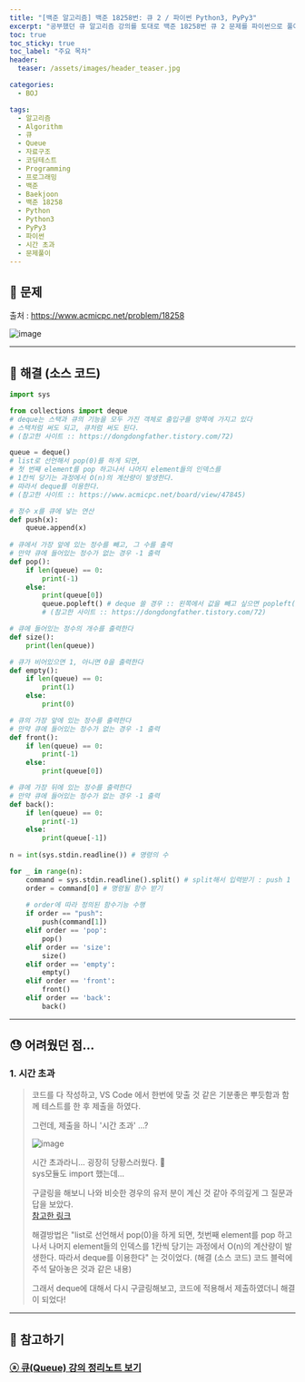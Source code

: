 ```yaml
---
title: "[백준 알고리즘] 백준 18258번: 큐 2 / 파이썬 Python3, PyPy3"
excerpt: "공부했던 큐 알고리즘 강의를 토대로 백준 18258번 큐 2 문제를 파이썬으로 풀어보았다."
toc: true
toc_sticky: true
toc_label: "주요 목차"
header:
  teaser: /assets/images/header_teaser.jpg

categories:
  - BOJ

tags:
  - 알고리즘
  - Algorithm
  - 큐
  - Queue
  - 자료구조
  - 코딩테스트
  - Programming
  - 프로그래밍
  - 백준
  - Baekjoon
  - 백준 18258
  - Python
  - Python3
  - PyPy3
  - 파이썬
  - 시간 초과
  - 문제풀이
---
```


## 🔔 문제

출처 : <https://www.acmicpc.net/problem/18258>

![image](https://user-images.githubusercontent.com/78403443/136894029-4f5798c5-8c7b-4008-896c-ec472733da54.png)

---

## 🔐 해결 (소스 코드)

```python
import sys

from collections import deque
# deque는 스택과 큐의 기능을 모두 가진 객체로 출입구를 양쪽에 가지고 있다
# 스택처럼 써도 되고, 큐처럼 써도 된다.
# (참고한 사이트 :: https://dongdongfather.tistory.com/72)

queue = deque()
# list로 선언해서 pop(0)를 하게 되면,
# 첫 번째 element를 pop 하고나서 나머지 element들의 인덱스를
# 1칸씩 당기는 과정에서 O(n)의 계산량이 발생한다.
# 따라서 deque를 이용한다.
# (참고한 사이트 :: https://www.acmicpc.net/board/view/47845)

# 정수 x를 큐에 넣는 연산
def push(x):
    queue.append(x)
    
# 큐에서 가장 앞에 있는 정수를 빼고, 그 수를 출력
# 만약 큐에 들어있는 정수가 없는 경우 -1 출력
def pop():
    if len(queue) == 0:
        print(-1) 
    else:
        print(queue[0])
        queue.popleft() # deque 쓸 경우 :: 왼쪽에서 값을 빼고 싶으면 popleft()를 사용한다.
        # (참고한 사이트 :: https://dongdongfather.tistory.com/72)

# 큐에 들어있는 정수의 개수를 출력한다
def size():
    print(len(queue))

# 큐가 비어있으면 1, 아니면 0을 출력한다
def empty():
    if len(queue) == 0:
        print(1)
    else:
        print(0)

# 큐의 가장 앞에 있는 정수를 출력한다
# 만약 큐에 들어있는 정수가 없는 경우 -1 출력
def front():
    if len(queue) == 0:
        print(-1)
    else:
        print(queue[0])

# 큐에 가장 뒤에 있는 정수를 출력한다
# 만약 큐에 들어있는 정수가 없는 경우 -1 출력
def back():
    if len(queue) == 0:
        print(-1)
    else:
        print(queue[-1])
        
n = int(sys.stdin.readline()) # 명령의 수

for _ in range(n):
    command = sys.stdin.readline().split() # split해서 입력받기 : push 1 같은 애들을 분리하기 위해서...
    order = command[0] # 명령될 함수 받기
    
    # order에 따라 정의된 함수기능 수행
    if order == "push":
        push(command[1])
    elif order == 'pop':
        pop()
    elif order == 'size':
        size()
    elif order == 'empty':
        empty()
    elif order == 'front':
        front()
    elif order == 'back':
        back()
```

---

## 😓 어려웠던 점...

### 1. 시간 초과

> 코드를 다 작성하고, VS Code 에서 한번에 맞출 것 같은 기분좋은 뿌듯함과 함께 테스트를 한 후 제출을 하였다.
>
> 그런데, 제출을 하니 '시간 초과' ...?<br>
>
> ![image](https://user-images.githubusercontent.com/78403443/136895802-f6356de1-aaa3-4298-8f36-f3d35e9b3e2f.png)
>
> 시간 초과라니... 굉장히 당황스러웠다. 🥶<br>sys모듈도 import 했는데...
>
> 구글링을 해보니 나와 비슷한 경우의 유저 분이 계신 것 같아 주의깊게 그 질문과 답을 보았다.<br>[참고한 링크](https://www.acmicpc.net/board/view/47845)
>
> 해결방법은 "list로 선언해서 pop(0)을 하게 되면, 첫번째 element를 pop 하고나서 나머지 element들의 인덱스를 1칸씩 당기는 과정에서 O(n)의 계산량이 발생한다. 따라서 deque를 이용한다" 는 것이었다. (해결 (소스 코드) 코드 블럭에 주석 달아놓은 것과 같은 내용)
>
> 그래서 deque에 대해서 다시 구글링해보고, 코드에 적용해서 제출하였더니 해결이 되었다!

---

## 👣 참고하기

### [ⓐ 큐(Queue) 강의 정리노트 보기](https://iceman-brandon.github.io/playdata%20algo/%EC%8A%A4%ED%83%9D-&-%ED%81%90/#part-2-%ED%81%90)